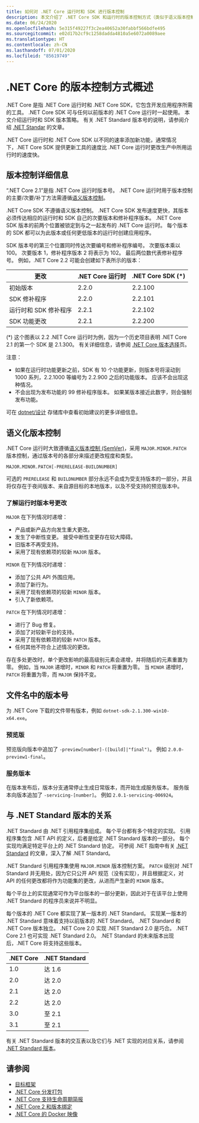 ```yaml
---
title: 如何对 .NET Core 运行时和 SDK 进行版本控制
description: 本文介绍了 .NET Core SDK 和运行时的版本控制方式（类似于语义版本控制）。
ms.date: 06/24/2020
ms.openlocfilehash: 5e315f49227f3c2ea40652a30fabbf566bdfe495
ms.sourcegitcommit: e02d17b2cf9c1258dadda4810a5e6072a0089aee
ms.translationtype: HT
ms.contentlocale: zh-CN
ms.lasthandoff: 07/01/2020
ms.locfileid: "85619749"
---
```

# <a name="overview-of-how-net-core-is-versioned"></a>.NET Core 的版本控制方式概述

.NET Core 是指 .NET Core 运行时和 .NET Core SDK，它包含开发应用程序所需的工具。 .NET Core SDK 可与任何以前版本的 .NET Core 运行时一起使用。 本文介绍运行时和 SDK 版本策略。 有关 .NET Standard 版本号的说明，请参阅介绍 [.NET Standar](../../standard/net-standard.md#net-implementation-support) 的文章。

.NET Core 运行时和 .NET Core SDK 以不同的速率添加新功能，通常情况下，.NET Core SDK 提供更新工具的速度比 .NET Core 运行时更改生产中所用运行时的速度快。

## <a name="versioning-details"></a>版本控制详细信息

“.NET Core 2.1”是指 .NET Core 运行时版本号。 .NET Core 运行时用于版本控制的主要/次要/补丁方法需遵循[语义版本控制](#semantic-versioning)。

.NET Core SDK 不遵循语义版本控制。 .NET Core SDK 发布速度更快，其版本必须传达相应的运行时和 SDK 自己的次要版本和修补程序版本。 .NET Core SDK 版本的前两个位置被锁定到与之一起发布的 .NET Core 运行时。 每个版本的 SDK 都可以为此版本或任何更低版本的运行时创建应用程序。

SDK 版本号的第三个位置同时传达次要编号和修补程序编号。 次要版本乘以 100。 次要版本 1，修补程序版本 2 将表示为 102。 最后两位数代表修补程序号。 例如，.NET Core 2.2 可能会创建如下表所示的版本：

| 更改                | .NET Core 运行时 | .NET Core SDK (\*) |
|-----------------------|-------------------|-------------------|
| 初始版本       | 2.2.0             | 2.2.100           |
| SDK 修补程序             | 2.2.0             | 2.2.101           |
| 运行时和 SDK 修补程序 | 2.2.1             | 2.2.102           |
| SDK 功能更改    | 2.2.1             | 2.2.200           |

(\*) 这个图表以 2.2 .NET Core 运行时为例，因为一个历史项目表明 .NET Core 2.1 的第一个 SDK 是 2.1.300。 有关详细信息，请参阅 [.NET Core 版本选择](selection.md)页。

注意：

- 如果在运行时功能更新之前，SDK 有 10 个功能更新，则版本号将滚动到 1000 系列，2.2.1000 等编号为 2.2.900 之后的功能版本。 应该不会出现这种情况。
- 不会出现为发布功能的 99 修补程序版本。 如果某版本接近此数字，则会强制发布功能。

可在 [dotnet/设计](https://github.com/dotnet/designs/pull/29) 存储库中查看初始建议的更多详细信息。

## <a name="semantic-versioning"></a>语义化版本控制

.NET Core 运行时大致遵循[语义版本控制 (SemVer)](https://semver.org/)，采用 `MAJOR.MINOR.PATCH` 版本控制，通过版本号的各部分来描述更改程度和类型。

```
MAJOR.MINOR.PATCH[-PRERELEASE-BUILDNUMBER]
```

可选的 `PRERELEASE` 和 `BUILDNUMBER` 部分永远不会成为受支持版本的一部分，并且将仅存在于夜间版本、来自源目标的本地版本，以及不受支持的预览版本中。

### <a name="understand-runtime-version-number-changes"></a>了解运行时版本号更改

`MAJOR` 在下列情况时递增：

- 产品或新产品方向发生重大更改。
- 发生了中断性变更。 接受中断性变更存在较大障碍。
- 旧版本不再受支持。
- 采用了现有依赖项的较新 `MAJOR` 版本。

`MINOR` 在下列情况时递增：

- 添加了公共 API 外围应用。
- 添加了新行为。
- 采用了现有依赖项的较新 `MINOR` 版本。
- 引入了新依赖项。

`PATCH` 在下列情况时递增：

- 进行了 Bug 修复。
- 添加了对较新平台的支持。
- 采用了现有依赖项的较新 `PATCH` 版本。
- 任何其他不符合上述情况的更改。

存在多处更改时，单个更改影响的最高级别元素会递增，并将随后的元素重置为零。 例如，当 `MAJOR` 递增时，`MINOR` 和 `PATCH` 将重置为零。 当 `MINOR` 递增时，`PATCH` 将重置为零，而 `MAJOR` 保持不变。

## <a name="version-numbers-in-file-names"></a>文件名中的版本号

为 .NET Core 下载的文件带有版本，例如 `dotnet-sdk-2.1.300-win10-x64.exe`。

### <a name="preview-versions"></a>预览版

预览版向版本中追加了 `-preview[number]-([build]|"final")`。 例如 `2.0.0-preview1-final`。

### <a name="servicing-versions"></a>服务版本

在版本发布后，版本分支通常停止生成日常版本，而开始生成服务版本。 服务版本向版本追加了 `-servicing-[number]`。 例如 `2.0.1-servicing-006924`。

## <a name="relationship-to-net-standard-versions"></a>与 .NET Standard 版本的关系

.NET Standard 由 .NET 引用程序集组成。 每个平台都有多个特定的实现。 引用程序集包含 .NET API 的定义，后者是给定 .NET Standard 版本的一部分。 每个实现均满足特定平台上的 .NET Standard 协定。 可参阅 .NET 指南中有关 [.NET Standard](../../standard/net-standard.md) 的文章，深入了解 .NET Standard。

.NET Standard 引用程序集使用 `MAJOR.MINOR` 版本控制方案。 `PATCH` 级别对 .NET Standard 并无用处，因为它只公开 API 规范（没有实现），并且根据定义，对 API 的任何更改都将作为功能集的更改，从进而产生新的 `MINOR` 版本。

每个平台上的实现通常可作为平台版本的一部分更新，因此对于在该平台上使用 .NET Standard 的程序员来说并不明显。

每个版本的 .NET Core 都实现了某一版本的 .NET Standard。 实现某一版本的 .NET Standard 意味着支持以前版本的 .NET Standard。 .NET Standard 和 .NET Core 版本独立。 .NET Core 2.0 实现 .NET Standard 2.0 是巧合。 .NET Core 2.1 也可实现 .NET Standard 2.0。 .NET Standard 的未来版本出现后，.NET Core 将支持这些版本。

| .NET Core | .NET Standard |
|-----------|---------------|
| 1.0       | 达 1.6     |
| 2.0       | 达 2.0     |
| 2.1       | 达 2.0     |
| 2.2       | 达 2.0     |
| 3.0       | 至 2.1     |
| 3.1       | 至 2.1     |

有关 .NET Standard 版本的交互表以及它们与 .NET 实现的对应关系，请参阅 [.NET Standard 版本](https://dotnet.microsoft.com/platform/dotnet-standard#versions)。

## <a name="see-also"></a>请参阅

- [目标框架](../../standard/frameworks.md)
- [.NET Core 分发打包](../distribution-packaging.md)
- [.NET Core 支持生命周期简报](https://dotnet.microsoft.com/platform/support/policy)
- [.NET Core 2 和版本绑定](https://github.com/dotnet/designs/issues/3)
- [.NET Core 的 Docker 映像](https://hub.docker.com/_/microsoft-dotnet-core/)
